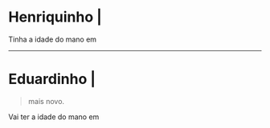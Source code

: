 # Henriquinho | __<span id="idadeHenrique"></span>__

> <span id="birthdayHenrique"></span>

Tinha a idade do mano em __<span id="passadoHenrique"></span>__


---


# Eduardinho | __<span id="idadeEduardo"></span>__

> <span id="birthDayEduardo"></span>
>
>
> <span id="diferencaIdade"></span> mais novo.

Vai ter a idade do mano em __<span id="futuroEduardo"></span>__


<script src="/moment.min.js"></script>
<script src="/moment.pt-br.js"></script>

<script type="text/javascript">
    var nascimentoHenrique = moment('20130826');
    var nascimentoEduardo  = moment('20161201');

    var diferencaIdade = moment.duration(nascimentoEduardo.diff(nascimentoHenrique));

    var idadeHenrique = moment.duration(moment().diff(nascimentoHenrique));
    var idadeEduardo  = moment.duration(moment().diff(nascimentoEduardo));

    var passadoHenrique = nascimentoHenrique.clone().add(idadeEduardo);
    var futuroEduardo   = nascimentoEduardo.clone().add(idadeHenrique);

    document.getElementById("birthdayHenrique").innerHTML = nascimentoHenrique.format('LL');
    document.getElementById("birthDayEduardo").innerHTML  = nascimentoEduardo.format('LL');

    document.getElementById("diferencaIdade").innerHTML = durationToString(diferencaIdade);

    document.getElementById("idadeHenrique").innerHTML = durationToString(idadeHenrique);
    document.getElementById("idadeEduardo").innerHTML  = durationToString(idadeEduardo);

    document.getElementById("passadoHenrique").innerHTML = passadoHenrique.format('LL');
    document.getElementById("futuroEduardo").innerHTML = futuroEduardo.format('LL');

    function durationToString(duration) {
        var text = "";
        if (duration.years() > 0) {
            text += duration.years() + " anos, ";
        }
        if (duration.months() > 0) {
            text += duration.months() + " meses e ";
        }
        return  text + duration.days() + " dias";
    }

</script>
